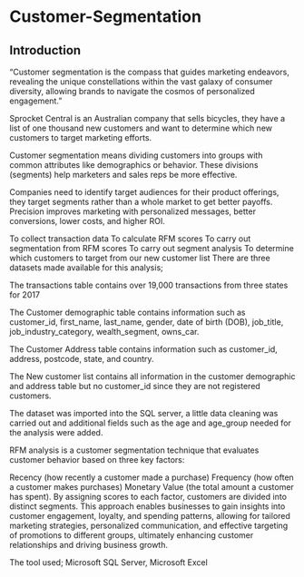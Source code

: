 # Customer-Segmentation

## Introduction

“Customer segmentation is the compass that guides marketing endeavors, revealing the unique constellations within the vast galaxy of consumer diversity, allowing brands to navigate the cosmos of personalized engagement.”

Sprocket Central is an Australian company that sells bicycles, they have a list of one thousand new customers and want to determine which new customers to target marketing efforts.

Customer segmentation means dividing customers into groups with common attributes like demographics or behavior. These divisions (segments) help marketers and sales reps be more effective.

Companies need to identify target audiences for their product offerings, they target segments rather than a whole market to get better payoffs. Precision improves marketing with personalized messages, better conversions, lower costs, and higher ROI.

To collect transaction data
To calculate RFM scores
To carry out segmentation from RFM scores
To carry out segment analysis
To determine which customers to target from our new customer list
There are three datasets made available for this analysis;

The transactions table contains over 19,000 transactions from three states for 2017

The Customer demographic table contains information such as customer_id, first_name, last_name, gender, date of birth (DOB), job_title, job_industry_category, wealth_segment, owns_car.

The Customer Address table contains information such as customer_id, address, postcode, state, and country.

The New customer list contains all information in the customer demographic and address table but no customer_id since they are not registered customers.

The dataset was imported into the SQL server, a little data cleaning was carried out and additional fields such as the age and age_group needed for the analysis were added.

RFM analysis is a customer segmentation technique that evaluates customer behavior based on three key factors:

Recency (how recently a customer made a purchase)
Frequency (how often a customer makes purchases)
Monetary Value (the total amount a customer has spent).
By assigning scores to each factor, customers are divided into distinct segments. This approach enables businesses to gain insights into customer engagement, loyalty, and spending patterns, allowing for tailored marketing strategies, personalized communication, and effective targeting of promotions to different groups, ultimately enhancing customer relationships and driving business growth.

The tool used; Microsoft SQL Server, Microsoft Excel

